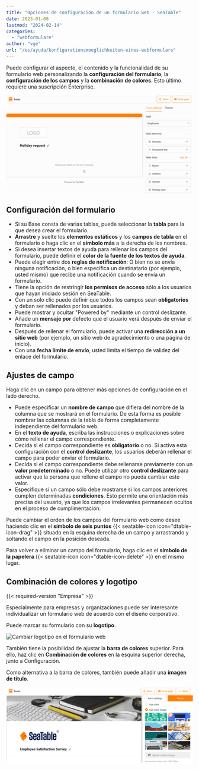 ```yaml
---
title: "Opciones de configuración de un formulario web - SeaTable"
date: 2023-01-08
lastmod: "2024-02-14"
categories: 
  - "webformulare"
author: "vge"
url: "/es/ayuda/konfigurationsmoeglichkeiten-eines-webformulars"
---
```


Puede configurar el aspecto, el contenido y la funcionalidad de su formulario web personalizando la **configuración del formulario**, la **configuración de los campos** y la **combinación de colores**. Esto último requiere una suscripción Enterprise.

![Añadir y configurar campos en un formulario web](images/Add-fields-to-a-web-form.gif)

## Configuración del formulario

- Si su Base consta de varias tablas, puede seleccionar la **tabla** para la que desea crear el formulario.
- **Arrastre** y suelte los **elementos estáticos** y los **campos de tabla** en el formulario o haga clic en el **símbolo más** a la derecha de los nombres.
- Si desea insertar textos de ayuda para rellenar los campos del formulario, puede definir el **color de la fuente de los textos de ayuda**.
- Puede elegir entre dos **reglas de notificación**: O bien no se envía ninguna notificación, o bien especifica un destinatario (por ejemplo, usted mismo) que recibe una notificación cuando se envía un formulario.
- Tiene la opción de restringir **los permisos de acceso** sólo a los usuarios que hayan iniciado sesión en SeaTable.
- Con un solo clic puede definir que todos los campos sean **obligatorios** y deban ser rellenados por los usuarios.
- Puede mostrar y ocultar "Powered by" mediante un control deslizante.
- Añade un **mensaje por** defecto que el usuario verá después de enviar el formulario.
- Después de rellenar el formulario, puede activar una **redirección a un sitio web** (por ejemplo, un sitio web de agradecimiento o una página de inicio).
- Con una **fecha límite de envío**, usted limita el tiempo de validez del enlace del formulario.

## Ajustes de campo

Haga clic en un campo para obtener más opciones de configuración en el lado derecho.

- Puede especificar un **nombre de campo** que difiera del nombre de la columna que se mostrará en el formulario. De esta forma es posible nombrar las columnas de la tabla de forma completamente independiente del formulario web.
- En el **texto de ayuda**, escriba las instrucciones o explicaciones sobre cómo rellenar el campo correspondiente.
- Decida si el campo correspondiente es **obligatorio** o no. Si activa esta configuración con el **control deslizante**, los usuarios deberán rellenar el campo para poder enviar el formulario.
- Decida si el campo correspondiente debe rellenarse previamente con un **valor predeterminado** o no. Puede utilizar otro **control deslizante** para activar que la persona que rellene el campo no pueda cambiar este valor.
- Especifique si un campo sólo debe mostrarse si los campos anteriores cumplen determinadas **condiciones**. Esto permite una orientación más precisa del usuario, ya que los campos irrelevantes permanecen ocultos en el proceso de cumplimentación.

Puede cambiar el orden de los campos del formulario web como desee haciendo clic en el **símbolo de seis puntos** {{< seatable-icon icon="dtable-icon-drag" >}} situado en la esquina derecha de un campo y arrastrando y soltando el campo en la posición deseada.

Para volver a eliminar un campo del formulario, haga clic en el **símbolo de la papelera** {{< seatable-icon icon="dtable-icon-delete" >}} en el mismo lugar.

## Combinación de colores y logotipo

{{< required-version "Empresa" >}}

Especialmente para empresas y organizaciones puede ser interesante individualizar un formulario web de acuerdo con el diseño corporativo.

Puede marcar su formulario con su **logotipo**.

![Cambiar logotipo en el formulario web](https://seatable.io/wp-content/uploads/2023/01/webformular.png)

También tiene la posibilidad de ajustar la **barra de colores** superior. Para ello, haz clic en **Combinación de colores** en la esquina superior derecha, junto a Configuración.

Como alternativa a la barra de colores, también puede añadir una **imagen de título**.

![Opciones de personalización visual en formularios web](images/Optische-Anpassungsmoeglichkeiten-in-Webformularen.png)
